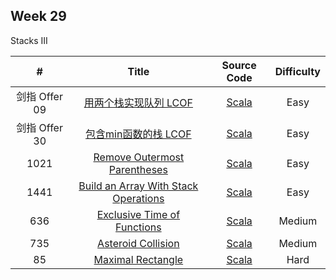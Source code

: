 ## Week 29

Stacks III

| # | Title | Source Code | Difficulty |
|:---:|:---:|:---:|:---:|
| 剑指 Offer 09 | [用两个栈实现队列 LCOF](https://leetcode-cn.com/problems/yong-liang-ge-zhan-shi-xian-dui-lie-lcof/) | [Scala](https://github.com/Somainer/stca-weekly-challenge/tree/master/week29/100273-yong-liang-ge-zhan-shi-xian-dui-lie-lcof/CQueue.scala) | Easy |
| 剑指 Offer 30 | [包含min函数的栈 LCOF](https://leetcode-cn.com/problems/bao-han-minhan-shu-de-zhan-lcof/) | [Scala](https://github.com/Somainer/stca-weekly-challenge/tree/master/week29/100302-bao-han-minhan-shu-de-zhan-lcof/MinStack.scala) | Easy |
| 1021 | [Remove Outermost Parentheses](https://leetcode-cn.com/problems/remove-outermost-parentheses/) | [Scala](https://github.com/Somainer/stca-weekly-challenge/tree/master/week29/1078-remove-outermost-parentheses/removeOuterParentheses.scala) | Easy |
| 1441 | [Build an Array With Stack Operations](https://leetcode-cn.com/problems/build-an-array-with-stack-operations/) | [Scala](https://github.com/Somainer/stca-weekly-challenge/tree/master/week29/1552-build-an-array-with-stack-operations/buildArray.scala) | Easy |
| 636 | [Exclusive Time of Functions](https://leetcode-cn.com/problems/exclusive-time-of-functions/) | [Scala](https://github.com/Somainer/stca-weekly-challenge/tree/master/week29/636-exclusive-time-of-functions/exclusiveTime.scala) | Medium |
| 735 | [Asteroid Collision](https://leetcode-cn.com/problems/asteroid-collision/) | [Scala](https://github.com/Somainer/stca-weekly-challenge/tree/master/week29/735-asteroid-collision/asteroidCollision.scala) | Medium |
| 85 | [Maximal Rectangle](https://leetcode-cn.com/problems/maximal-rectangle/) | [Scala](https://github.com/Somainer/stca-weekly-challenge/tree/master/week29/85-maximal-rectangle/maximalRectangle.scala) | Hard |
